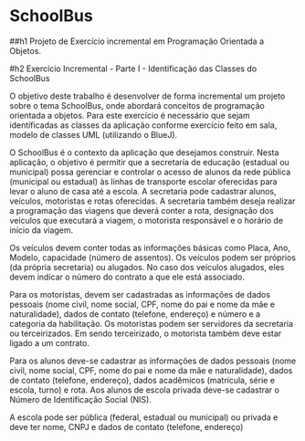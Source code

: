 # SchoolBus
##h1 Projeto de Exercício incremental em Programação Orientada a Objetos.

#h2 Exercício Incremental - Parte I - Identificação das Classes do SchoolBus

O objetivo deste trabalho é desenvolver de forma incremental um projeto sobre o tema SchoolBus, onde abordará conceitos de programação orientada a objetos. Para este exercício é necessário que sejam identificadas as classes da aplicação conforme exercício feito em sala, modelo de classes UML (utilizando o BlueJ).

O SchoolBus é o contexto da aplicação que desejamos construir. Nesta aplicação, o objetivo é permitir que a secretaria de educação (estadual ou municipal) possa gerenciar e controlar o acesso de alunos da rede pública (municipal ou estadual) às linhas de transporte escolar oferecidas para levar o aluno de casa até a escola. A secretaria pode cadastrar alunos, veículos, motoristas e rotas oferecidas. A secretaria também deseja realizar a programação das viagens que deverá conter a rota, designação dos veículos que executará a viagem, o motorista responsável e o horário de início da viagem.

Os veículos devem conter todas as informações básicas como Placa, Ano, Modelo, capacidade (número de assentos). Os veículos podem ser próprios (da própria secretaria) ou alugados. No caso dos veículos alugados, eles devem indicar o número do contrato a que ele está associado.

Para os motoristas, devem ser cadastradas as informações de dados pessoais (nome civil, nome social, CPF, nome do pai e nome da mãe e naturalidade), dados de contato (telefone, endereço) e número e a categoria da habilitação. Os motoristas podem ser servidores da secretaria ou terceirizados. Em sendo terceirizado, o motorista também deve estar ligado a um contrato.

Para os alunos deve-se cadastrar as informações de dados pessoais (nome civil, nome social, CPF, nome do pai e nome da mãe e naturalidade), dados de contato (telefone, endereço), dados acadêmicos (matrícula, série e escola, turno) e rota. Aos alunos de escola privada deve-se cadastrar o Número de Identificação Social (NIS).

A escola pode ser pública (federal, estadual ou municipal) ou privada e deve ter nome, CNPJ e dados de contato (telefone, endereço)